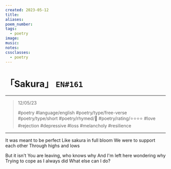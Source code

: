 ```yaml
---
created: 2023-05-12
title:
aliases:
poem_number:
tags:
  - poetry
image:
music:
notes:
cssclasses:
  - poetry
---
```

# 「Sakura」 `EN#161`

---

> 12/05/23
> 
> #poetry 
> #language/english 
> #poetry/type/free-verse #poetry/type/short 
> #poetry/rhymed/🔴 
> #poetry/rating/⭐⭐⭐⭐ 
> #love #rejection #depressive #loss #melancholy #resilience 

---

It was meant to be perfect
Like sakura in full bloom
We were to support each other
Through highs and lows


But it isn't
You are leaving, who knows why
And I'm left here wondering why
Trying to cope as I always did
What else can I do?